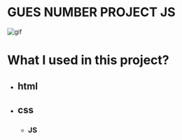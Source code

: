 # GUES NUMBER PROJECT JS

![gif](./Guess_The_Number/images/Animation-para.gif)

# What I used in this project?

- ## html
- ## css
  - ### JS
